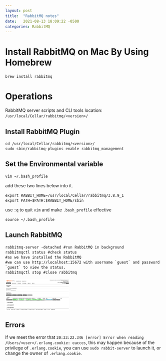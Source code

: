 ```yaml
---
layout: post
title:  "RabbitMQ notes"
date:   2021-08-13 18:09:22 -0500
categories: RabbitMQ
---
```


# Install RabbitMQ on Mac By Using Homebrew #

``` shell
brew install rabbitmq
```

# Operations

RabbitMQ server scripts and CLI tools location:` /usr/local/Cellar/rabbitmq/<version>/`

## Install RabbitMQ Plugin ##

``` shell
cd /usr/local/Cellar/rabbitmq/<version>/
sudo sbin/rabbitmq-plugins enable rabbitmq_management
```

## Set the Environmental variable ##

```shell
vim ~/.bash_profile
```

add these two lines below into it.

```shell
export RABBIT_HOME=/usr/local/Cellar/rabbitmq/3.8.9_1
export PATH=$PATH:$RABBIT_HOME/sbin
```

use `:q` to quit `vim` and make `.bash_profile` effective

```shell
source ~/.bash_profile
```

## Launch RabbitMQ ##

```shell
rabbitmq-server -detached #run RabbitMQ in background
rabbitmqctl status #check status
#as we have installed the RabbitMQ
#we can use http://localhost:15672 with username `guest` and password `guest` to view the status.
rabbitmqctl stop #close rabbitmq
```

 <img src="https://raw.githubusercontent.com/DawnX455/myBlog/main/assets/images/rabbitmq1.png" alt="image-20210812203832321" style="zoom:20%;" />

## Errors ##

If we meet the error that `20:33:22.346 [error] Error when reading /Users/<user>/.erlang.cookie: eacces`, this may happen because of the privilege of `.erlang.cookie`, you can use `sudo rabbit-server` to launch it, or change the owner of `.erlang.cookie`.

